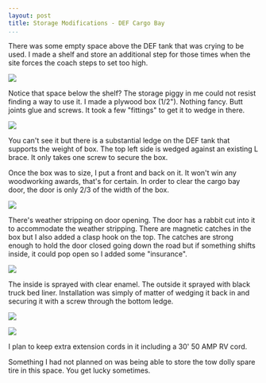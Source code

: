 ```yaml
---
layout: post  
title: Storage Modifications - DEF Cargo Bay  
...
```


There was some empty space above the DEF tank that was crying to be
used. I made a shelf and store an additional step for those times when
the site forces the coach steps to set too high.

![](http://i.imgur.com/y3aJVVE.jpg)

Notice that space below the shelf? The storage piggy in me could not
resist finding a way to use it. I made a plywood box (1/2"). Nothing
fancy. Butt joints glue and screws. It took a few "fittings" to get it
to wedge in there.

![](http://i.imgur.com/4DFlkSp.jpg)

You can't see it but there is a substantial ledge on the DEF tank that
supports the weight of box. The top left side is wedged against an
existing L brace. It only takes one screw to secure the box.

Once the box was to size, I put a front and back on it. It won't win any
woodworking awards, that's for certain. In order to clear the cargo bay
door, the door is only 2/3 of the width of the box.

![](http://i.imgur.com/FKUVBWP.jpg)

There's weather stripping on door opening. The door has a rabbit cut
into it to accommodate the weather stripping. There are magnetic catches
in the box but I also added a clasp hook on the top. The catches are
strong enough to hold the door closed going down the road but if
something shifts inside, it could pop open so I added some "insurance".

![](http://i.imgur.com/U2AQX6G.jpg)

The inside is sprayed with clear enamel. The outside it sprayed with
black truck bed liner. Installation was simply of matter of wedging it
back in and securing it with a screw through the bottom ledge.

![](http://i.imgur.com/AyjEgOS.jpg)

![](http://i.imgur.com/bVor78l.jpg)

I plan to keep extra extension cords in it including a 30' 50 AMP RV
cord.

Something I had not planned on was being able to store the tow dolly
spare tire in this space. You get lucky sometimes.
